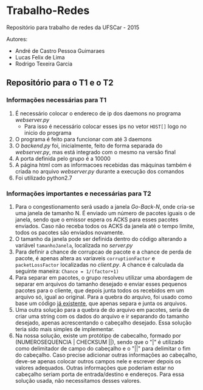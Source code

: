 # Trabalho-Redes
Repositório para trabalho de redes da UFSCar - 2015

Autores:
- André de Castro Pessoa Guimaraes
- Lucas Felix de Lima
- Rodrigo Texeira Garcia

## Repositório para o T1 e o T2

### Informações necessárias para T1

1. É necessário colocar o endereco de ip dos daemons no programa _webserver.py_
    - Para isso é necessário colocar esses ips no vetor `HOST[]` logo no inicio do programa
2. O programa é feito para funcionar com até 3 daemons
3. O _backend.py_ foi, inicialmente, feito de forma separada do _webserver.py_, mas está integrado com o mesmo na versão final
4. A porta definida pelo grupo é a 10000
5. A página html com as informacoes recebidas das máquinas também é criada no arquivo _webserver.py_ durante a execução dos comandos
6. Foi utilizado python2.7

### Informações importantes e necessárias para T2

1. Para o congestionamento será usado a janela _Go-Back-N_, onde cria-se uma janela de tamanho N. É enviado um número de pacotes iguais o de janela, sendo que o emissor espera os ACKS para esses pacotes enviados. Caso não receba todos os ACKS da janela até o tempo limite, todos os pacotes são enviados novamente.
2. O tamanho da janela pode ser definida dentro do código alterando a variável `tamanhoJanela`, localizada no _server.py_
3. Para definir a chance de corrupcao de pacote e a chance de perda de pacote, é apenas altera as variaveis `corruptionFactor` e `packetLossFactor` localizadas no _client.py_. A chance é calculada da seguinte maneira: `Chance = 1/(factor+1)`
4. Para separar em pacotes, o grupo resolveu utilizar uma abordagem de separar em arquivos do tamanho desejado e enviar esses pequenos pacotes para o cliente, que depois junta todos os recebidos em um arquivo só, igual ao original. Para a quebra do arquivo, foi usado como base um código [já existente](https://github.com/WyomingGeezer/binfileio/blob/master/chunker.py), que apenas separa e junta os arquivos.
5. Uma outra solução para a quebra de do arquivo em pacotes, seria de criar uma string com os dados do arquivo e ir separando do tamanho desejado, apenas acrescentando o cabeçalho desejado. Essa solução teria sido mais simples de implementar.
6. Na nossa solução, existe um protótipo de cabecalho, formado por (NUMEROSEQUENCIA | CHECKSUM ||), sendo que o "|" é utilizado como delimitador de campo do cabeçalho e o "||" para delimitar o fim do cabeçalho. Caso precise adicionar outras informações ao cabeçalho, deve-se apenas colocar outros campos nele e escrever depois os valores adequados. Outras informações que poderiam estar no cabeçalho seriam porta de entrada/destino e endereços. Para essa solução usada, não necessitamos desses valores.

